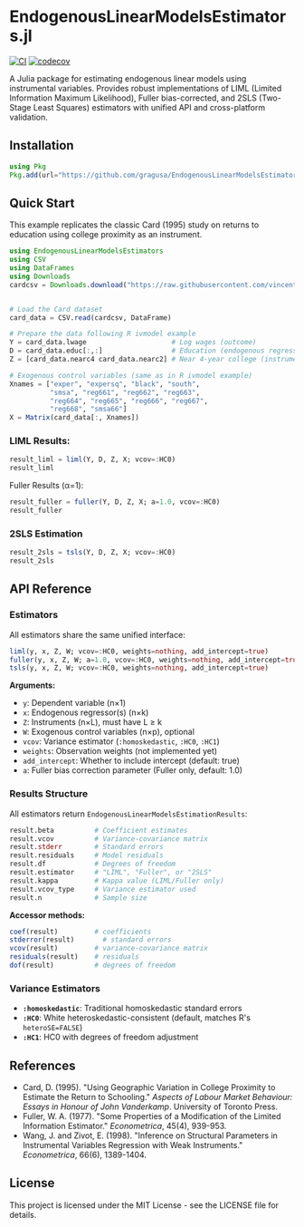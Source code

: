# EndogenousLinearModelsEstimators.jl

[![CI](https://github.com/gragusa/EndogenousLinearModelsEstimators.jl/actions/workflows/ci.yml/badge.svg)](https://github.com/gragusa/EndogenousLinearModelsEstimators.jl/actions/workflows/ci.yml)
[![codecov](https://codecov.io/gh/gragusa/EndogenousLinearModelsEstimators.jl/branch/main/graph/badge.svg)](https://codecov.io/gh/gragusa/EndogenousLinearModelsEstimators.jl)

A Julia package for estimating endogenous linear models using instrumental variables. Provides robust implementations of LIML (Limited Information Maximum Likelihood), Fuller bias-corrected, and 2SLS (Two-Stage Least Squares) estimators with unified API and cross-platform validation.

## Installation

```julia
using Pkg
Pkg.add(url="https://github.com/gragusa/EndogenousLinearModelsEstimators.jl")
```

## Quick Start

This example replicates the classic Card (1995) study on returns to education using college proximity as an instrument.

```julia
using EndogenousLinearModelsEstimators
using CSV
using DataFrames
using Downloads
cardcsv = Downloads.download("https://raw.githubusercontent.com/vincentarelbundock/Rdatasets/refs/heads/master/csv/wooldridge/card.csv")


# Load the Card dataset
card_data = CSV.read(cardcsv, DataFrame)

# Prepare the data following R ivmodel example
Y = card_data.lwage                     # Log wages (outcome)
D = card_data.educ[:,:]                 # Education (endogenous regressor)
Z = [card_data.nearc4 card_data.nearc2] # Near 4-year college (instrument)

# Exogenous control variables (same as in R ivmodel example)
Xnames = ["exper", "expersq", "black", "south",
          "smsa", "reg661", "reg662", "reg663",
          "reg664", "reg665", "reg666", "reg667",
          "reg668", "smsa66"]
X = Matrix(card_data[:, Xnames])
```

### LIML Results:

```julia
result_liml = liml(Y, D, Z, X; vcov=:HC0)
result_liml
```

Fuller Results (α=1):

```julia
result_fuller = fuller(Y, D, Z, X; a=1.0, vcov=:HC0)
result_fuller
```

### 2SLS Estimation

```julia
result_2sls = tsls(Y, D, Z, X; vcov=:HC0)
result_2sls
```

## API Reference

### Estimators

All estimators share the same unified interface:

```julia
liml(y, x, Z, W; vcov=:HC0, weights=nothing, add_intercept=true)
fuller(y, x, Z, W; a=1.0, vcov=:HC0, weights=nothing, add_intercept=true)
tsls(y, x, Z, W; vcov=:HC0, weights=nothing, add_intercept=true)
```

**Arguments:**

- `y`: Dependent variable (n×1)
- `x`: Endogenous regressor(s) (n×k)
- `Z`: Instruments (n×L), must have L ≥ k
- `W`: Exogenous control variables (n×p), optional
- `vcov`: Variance estimator (`:homoskedastic`, `:HC0`, `:HC1`)
- `weights`: Observation weights (not implemented yet)
- `add_intercept`: Whether to include intercept (default: true)
- `a`: Fuller bias correction parameter (Fuller only, default: 1.0)

### Results Structure

All estimators return `EndogenousLinearModelsEstimationResults`:

```julia
result.beta          # Coefficient estimates
result.vcov          # Variance-covariance matrix
result.stderr        # Standard errors
result.residuals     # Model residuals
result.df            # Degrees of freedom
result.estimator     # "LIML", "Fuller", or "2SLS"
result.kappa         # Kappa value (LIML/Fuller only)
result.vcov_type     # Variance estimator used
result.n             # Sample size
```

**Accessor methods:**

```julia
coef(result)         # coefficients
stderror(result)       # standard errors
vcov(result)         # variance-covariance matrix
residuals(result)    # residuals
dof(result)          # degrees of freedom
```

### Variance Estimators

- **`:homoskedastic`**: Traditional homoskedastic standard errors
- **`:HC0`**: White heteroskedastic-consistent (default, matches R's `heteroSE=FALSE`)
- **`:HC1`**: HC0 with degrees of freedom adjustment

## References

- Card, D. (1995). "Using Geographic Variation in College Proximity to Estimate the Return to Schooling." _Aspects of Labour Market Behaviour: Essays in Honour of John Vanderkamp_. University of Toronto Press.
- Fuller, W. A. (1977). "Some Properties of a Modification of the Limited Information Estimator." _Econometrica_, 45(4), 939-953.
- Wang, J. and Zivot, E. (1998). "Inference on Structural Parameters in Instrumental Variables Regression with Weak Instruments." _Econometrica_, 66(6), 1389-1404.

## License

This project is licensed under the MIT License - see the LICENSE file for details.
